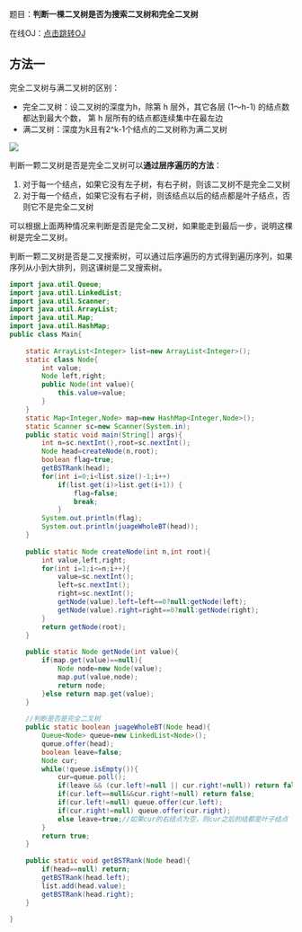 题目：**判断一棵二叉树是否为搜索二叉树和完全二叉树**

在线OJ：[点击跳转OJ](https://www.nowcoder.com/practice/4e271d590b564a61a03d04c5d9c6b6e3?tpId=101&&tqId=33242&rp=1&ru=/ta/programmer-code-interview-guide&qru=/ta/programmer-code-interview-guide/question-ranking)





## 方法一

完全二叉树与满二叉树的区别：

- 完全二叉树：设二叉树的深度为h，除第 h 层外，其它各层 (1～h-1) 的结点数都达到最大个数，
  第 h 层所有的结点都连续集中在最左边
- 满二叉树：深度为k且有2^k-1个结点的二叉树称为满二叉树

![](https://gitee.com/wxler/blogimg/raw/master/imgs/20210601222017.png)

判断一颗二叉树是否是完全二叉树可以**通过层序遍历的方法**：

1. 对于每一个结点，如果它没有左子树，有右子树，则该二叉树不是完全二叉树
2. 对于每一个结点，如果它没有右子树，则该结点以后的结点都是叶子结点，否则它不是完全二叉树

可以根据上面两种情况来判断是否是完全二叉树，如果能走到最后一步，说明这棵树是完全二叉树。

判断一颗二叉树是否是二叉搜索树，可以通过后序遍历的方式得到遍历序列，如果序列从小到大排列，则这课树是二叉搜索树。



```java
import java.util.Queue;
import java.util.LinkedList;
import java.util.Scanner;
import java.util.ArrayList;
import java.util.Map;
import java.util.HashMap;
public class Main{
    
    static ArrayList<Integer> list=new ArrayList<Integer>();
    static class Node{
        int value;
        Node left,right;
        public Node(int value){
            this.value=value;
        }
    }
    static Map<Integer,Node> map=new HashMap<Integer,Node>();
    static Scanner sc=new Scanner(System.in);
    public static void main(String[] args){
        int n=sc.nextInt(),root=sc.nextInt();
        Node head=createNode(n,root);
        boolean flag=true;
        getBSTRank(head);
        for(int i=0;i<list.size()-1;i++)
            if(list.get(i)>list.get(i+1)) {
                flag=false;
                break;
            }
        System.out.println(flag);
        System.out.println(juageWholeBT(head));
    }
    
    public static Node createNode(int n,int root){
        int value,left,right;
        for(int i=1;i<=n;i++){
            value=sc.nextInt();
            left=sc.nextInt();
            right=sc.nextInt();
            getNode(value).left=left==0?null:getNode(left);
            getNode(value).right=right==0?null:getNode(right);
        }
        return getNode(root);
    }
    
    public static Node getNode(int value){
        if(map.get(value)==null){
            Node node=new Node(value);
            map.put(value,node);
            return node;
        }else return map.get(value);
    }
    
    //判断是否是完全二叉树
    public static boolean juageWholeBT(Node head){
        Queue<Node> queue=new LinkedList<Node>();
        queue.offer(head);
        boolean leave=false;
        Node cur;
        while(!queue.isEmpty()){
            cur=queue.poll();
            if(leave && (cur.left!=null || cur.right!=null)) return false;
            if(cur.left==null&&cur.right!=null) return false;
            if(cur.left!=null) queue.offer(cur.left);
            if(cur.right!=null) queue.offer(cur.right);
            else leave=true;//如果cur的右结点为空，则cur之后的结都是叶子结点
        }
        return true;
    }
    
    public static void getBSTRank(Node head){
        if(head==null) return;
        getBSTRank(head.left);
        list.add(head.value);
        getBSTRank(head.right);
    }
    
}
```



